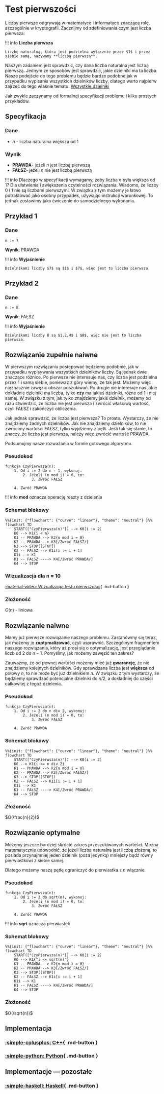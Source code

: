# Test pierwszości

Liczby pierwsze odgrywają w matematyce i informatyce znaczącą rolę, szczególnie w kryptografii. Zacznijmy od zdefiniowania czym jest liczba pierwsza:

!!! info
	**Liczba pierwsza**
	
	Liczbę naturalną, która jest podzielna wyłącznie przez $1$ i przez siebie samą, nazywamy **liczbą pierwszą**.

Naszym zadaniem jest sprawdzić, czy dana liczba naturalna jest liczbą pierwszą. Jednym ze sposobów jest sprawdzić, jakie dzielniki ma ta liczba. Nasze podejście do tego problemu będzie bardzo podobne jak w przypadku wypisania wszystkich dzielników liczby, dlatego warto najpierw zajrzeć do tego właśnie tematu: [Wszystkie dzielniki](divisors.md)

Jak zwykle zaczynamy od formalnej specyfikacji problemu i kilku prostych przykładów.

## Specyfikacja

### Dane

* $n$ - liczba naturalna większa od $1$ 

### Wynik

* **PRAWDA**- jeżeli $n$ jest liczbą pierwszą
* **FAŁSZ**- jeżeli $n$ nie jest liczbą pierwszą

!!! info
	 Dlaczego w specyfikacji wymagamy, żeby liczba $n$ była większa od $1$? Dla ułatwienia i zwiększenia czytelności rozwiązania. Wiadomo, że liczby $0$ i $1$ nie są liczbami pierwszymi. W związku z tym możemy je łatwo potraktować jako osobny przypadek, używając instrukcji warunkowej. To jednak zostawimy jako ćwiczenie do samodzielnego wykonania.

## Przykład 1

### Dane

```
n := 7
```

**Wynik**: PRAWDA

!!! info
	**Wyjaśnienie**
	
	Dzielnikami liczby $7$ są $1$ i $7$, więc jest to liczba pierwsza.

## Przykład 2

### Dane

```
n := 8
```

**Wynik**: FAŁSZ

!!! info
	**Wyjaśnienie**
	
	Dzielnikami liczby 8 są $1,2,4$ i $8$, więc nie jest to liczba pierwsza.

## Rozwiązanie zupełnie naiwne

W pierwszym rozwiązaniu postępować będziemy podobnie, jak w przypadku wypisywania wszystkich dzielników liczby. Są jednak dwie znaczące różnice. Po pierwsze nie interesuje nas, czy liczba jest podzielna przez $1$ i samą siebie, ponieważ z góry wiemy, że tak jest. Możemy więc nieznacznie zawęzić obszar poszukiwań. Po drugie nie interesuje nas jakie dokładnie dzielniki ma liczba, tylko **czy** ma jakieś dzielniki, różne od $1$ i niej samej. W związku z tym, jak tylko znajdziemy jakiś dzielnik, możemy od razu stwierdzić, że liczba nie jest pierwsza i zwrócić właściwą wartość, czyli FAŁSZ i zakończyć obliczenia.

Jak jednak sprawdzić, że liczba jest pierwsza? To proste. Wystarczy, że nie znajdziemy żadnych dzielników. Jak nie znajdziemy dzielników, to nie zwrócimy wartości FAŁSZ, tylko wyjdziemy z pętli. Jeśli tak się stanie, to znaczy, że liczba jest pierwsza, należy więc zwrócić wartość PRAWDA.

Podsumujmy nasze rozważania w formie gotowego algorytmu.

### Pseudokod

```
funkcja CzyPierwsza(n):
    1. Od i := 2 do n - 1, wykonuj:
        2. Jeżeli (n mod i) = 0, to:
            3. Zwróć FAŁSZ
        
    4. Zwróć PRAWDA
```

!!! info
	 **mod** oznacza operację reszty z dzielenia

### Schemat blokowy

```mermaid
%%{init: {"flowchart": {"curve": "linear"}, "theme": "neutral"} }%%
flowchart TD
	START(["CzyPierwsza(n)"]) --> K0[i := 2]
	K0 --> K1{i < n}
	K1 -- PRAWDA --> K2{n mod i = 0}
	K2 -- PRAWDA --> K3[/Zwróć FAŁSZ/]
	K3 --> STOP([STOP])
	K2 -- FAŁSZ --> K1i[i := i + 1]
	K1i --> K1
	K1 -- FAŁSZ ----> K4[/Zwróć PRAWDA/]
	K4 --> STOP
```

### Wizualizacja dla n = 10

[:material-video: Wizualizacja testu pierwszości](https://jmp.sh/4EHXt66i){ .md-button }

### Złożoność

$O(n)$ - liniowa

## Rozwiązanie naiwne

Mamy już pierwsze rozwiązanie naszego problemu. Zastanówmy się teraz, jak możemy je **zoptymalizować**, czyli usprawnić. Szczególnym fragmentem naszego rozwiązania, który aż prosi się o optymalizację, jest przeglądanie liczb od $2$ do $n-1$. Pomyślmy, jak możemy zawęzić ten zakres?

Zauważmy, że od pewnej wartości możemy mieć już **gwarancję**, że nie znajdziemy kolejnych dzielników. Gdy sprawdzana liczba jest **większa** od połowy $n$, to nie może być już dzielnikiem $n$. W związku z tym wystarczy, że będziemy sprawdzać potencjalne dzielniki do $n/2$, a dokładniej do części całkowitej z tegoż dzielenia.

### Pseudokod

```
funkcja CzyPierwsza(n):
    1. Od i := 2 do n div 2, wykonuj:
        2. Jeżeli (n mod i) = 0, to:
            3. Zwróć FAŁSZ
        
    4. Zwróć PRAWDA
```

### Schemat blokowy

```mermaid
%%{init: {"flowchart": {"curve": "linear"}, "theme": "neutral"} }%%
flowchart TD
	START(["CzyPierwsza(n)"]) --> K0[i := 2]
	K0 --> K1{i <= n div 2}
	K1 -- PRAWDA --> K2{n mod i = 0}
	K2 -- PRAWDA --> K3[/Zwróć FAŁSZ/]
	K3 --> STOP([STOP])
	K2 -- FAŁSZ --> K1i[i := i + 1]
	K1i --> K1
	K1 -- FAŁSZ ----> K4[/Zwróć PRAWDA/]
	K4 --> STOP
```

### Złożoność

$O(\frac{n}{2})$ 

## Rozwiązanie optymalne

Możemy jeszcze bardziej skrócić zakres przeszukiwanych wartości. Można matematycznie udowodnić, że jeżeli liczba naturalna jest liczbą złożoną, to posiada przynajmniej jeden dzielnik (poza jedynką) mniejszy bądź równy pierwiastkowi z siebie samej.

Dlatego możemy naszą pętlę ograniczyć do pierwiastka z $n$ włącznie.

### Pseudokod

```
funkcja CzyPierwsza(n):
    1. Od i := 2 do sqrt(n), wykonuj:
        2. Jeżeli (n mod i) = 0, to:
            3. Zwróć FAŁSZ
        
    4. Zwróć PRAWDA
```

!!! info
	 **sqrt** oznacza pierwiastek

### Schemat blokowy

```mermaid
%%{init: {"flowchart": {"curve": "linear"}, "theme": "neutral"} }%%
flowchart TD
	START(["CzyPierwsza(n)"]) --> K0[i := 2]
	K0 --> K1{"i <= sqrt(n)"}
	K1 -- PRAWDA --> K2{n mod i = 0}
	K2 -- PRAWDA --> K3[/Zwróć FAŁSZ/]
	K3 --> STOP([STOP])
	K2 -- FAŁSZ --> K1i[i := i + 1]
	K1i --> K1
	K1 -- FAŁSZ ----> K4[/Zwróć PRAWDA/]
	K4 --> STOP
```

### Złożoność

$O(\sqrt{n})$ 

## Implementacja

### [:simple-cplusplus: C++](../../programming/c++/algorithms/integers/prime-test.md){ .md-button }

### [:simple-python: Python](../../programming/python/algorithms/integers/prime-test.md){ .md-button }

## Implementacje — pozostałe

### [:simple-haskell: Haskell](../../programming/haskell/algorithms/integers/prime-test.md){ .md-button }
